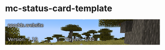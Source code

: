 # mc-status-card-template

![status card](https://raw.githubusercontent.com/ppodds/mc-status-card-template/master/status_card.png)
